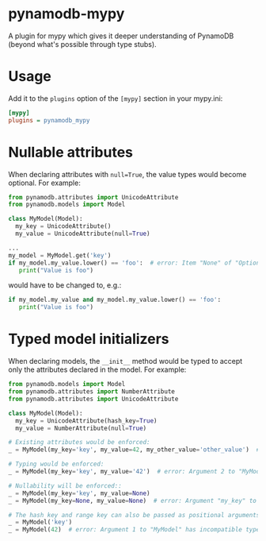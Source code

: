 # pynamodb-mypy

A plugin for mypy which gives it deeper understanding of PynamoDB (beyond what's possible through type stubs).

# Usage

Add it to the `plugins` option of the `[mypy]` section in your mypy.ini:
```ini
[mypy]
plugins = pynamodb_mypy
```

# Nullable attributes

When declaring attributes with `null=True`, the value types would become optional. For example:
```py
from pynamodb.attributes import UnicodeAttribute
from pynamodb.models import Model

class MyModel(Model):
  my_key = UnicodeAttribute()
  my_value = UnicodeAttribute(null=True)

...
my_model = MyModel.get('key')
if my_model.my_value.lower() == 'foo':  # error: Item "None" of "Optional[str]" has no attribute "lower"
   print("Value is foo")
```
would have to be changed to, e.g.:
```py
if my_model.my_value and my_model.my_value.lower() == 'foo':
   print("Value is foo")
```

# Typed model initializers

When declaring models, the `__init__` method would be typed to accept only the attributes declared in the model. For example:
```py
from pynamodb.models import Model
from pynamodb.attributes import NumberAttribute
from pynamodb.attributes import UnicodeAttribute

class MyModel(Model):
  my_key = UnicodeAttribute(hash_key=True)
  my_value = NumberAttribute(null=True)

# Existing attributes would be enforced:
_ = MyModel(my_key='key', my_value=42, my_other_value='other_value')  # error: Unexpected keyword argument "my_other_value" for "MyModel"

# Typing would be enforced:
_ = MyModel(my_key='key', my_value='42')  # error: Argument 2 to "MyModel" has incompatible type "str"; expected "Optional[int]"

# Nullability will be enforced::
_ = MyModel(my_key='key', my_value=None)
_ = MyModel(my_key=None, my_value=None)  # error: Argument "my_key" to "MyModel" has incompatible type "None"; expected "str"

# The hash key and range key can also be passed as positional arguments:
_ = MyModel('key')
_ = MyModel(42)  # error: Argument 1 to "MyModel" has incompatible type "int"; expected "str"
```
